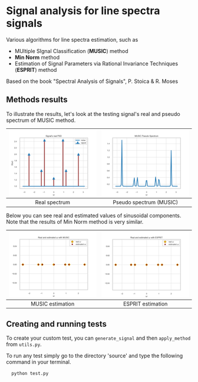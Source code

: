 # Signal analysis for line spectra signals

Various algorithms for line spectra estimation, such as
* MUltiple SIgnal Classification (**MUSIC**) method 
* **Min Norm** method
* Estimation of Signal Parameters via Rational Invariance Techniques (**ESPRIT**) method

Based on the book "Spectral Analysis of Signals", P. Stoica &amp; R. Moses

## Methods results

To illustrate the results, let's look at the testing signal's real and pseudo spectrum of MUSIC method.

| <img src="images/real_spectum.png"> | <img src="images/music_pseudo_spectrum.png">|
|:---:|:---:|
| Real spectrum | Pseudo spectrum (MUSIC) |

Below you can see real and estimated values of sinusoidal components. Note that the results of Min Norm method is very similar.

| <img src="images/music.png"> | <img src="images/esprit.png">|
|:---:|:---:|
| MUSIC estimation | ESPRIT estimation |

## Creating and running tests

To create your custom test, you can ```generate_signal``` and then ```apply_method``` from ```utils.py```.

To run any test simply go to the directory 'source' and type the following command in your terminal.

```
  python test.py
```
